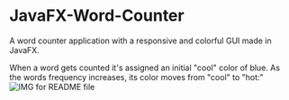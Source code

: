 # JavaFX-Word-Counter
A word counter application with a responsive and colorful GUI made in JavaFX.

When a word gets counted it's assigned an initial "cool" color of blue. As the words frequency increases, its color moves from "cool" to "hot:"
![IMG for README file](https://github.com/talkertalker/JavaFX-Word-Counter/blob/master/img/JFXWC.3.png)
